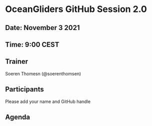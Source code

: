 # OceanGliders GitHub Session 2.0

## Date: November 3 2021

## Time: 9:00 CEST

## Trainer
Soeren Thomesn (@soerenthomsen)

## Participants 
Please add your name and GitHub handle

## Agenda 


